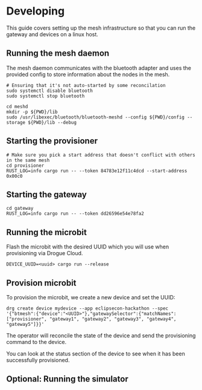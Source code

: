 # Developing

This guide covers setting up the mesh infrastructure so that you can run the gateway and devices on a linux host.

## Running the mesh daemon

The mesh daemon communicates with the bluetooth adapter and uses the provided config to store information about the nodes in the mesh.

```
# Ensuring that it's not auto-started by some reconcilation
sudo systemctl disable bluetooth
sudo systemctl stop bluetooth

cd meshd
mkdir -p ${PWD}/lib
sudo /usr/libexec/bluetooth/bluetooth-meshd --config ${PWD}/config --storage ${PWD}/lib --debug
```


## Starting the provisioner

```
# Make sure you pick a start address that doesn't conflict with others in the same mesh
cd provisioner
RUST_LOG=info cargo run -- --token 84783e12f11c4dcd --start-address 0x00c0
```

## Starting the gateway

```
cd gateway
RUST_LOG=info cargo run -- --token dd26596e54e78fa2
```


## Running the microbit

Flash the microbit with the desired UUID which you will use when provisioning via Drogue Cloud.

```
DEVICE_UUID=<uuid> cargo run --release
```

## Provision microbit

To provision the microbit, we create a new device and set the UUID:

```
drg create device mydevice --app eclipsecon-hackathon --spec '{"btmesh":{"device":"<UUID>"},"gatewaySelector":{"matchNames":["provisioner", "gateway1", "gateway2", "gateway3", "gateway4", "gateway5"]}}'
```

The operator will reconcile the state of the device and send the provisioning command to the device.

You can look at the status section of the device to see when it has been successfully provisioned.

## Optional: Running the simulator
